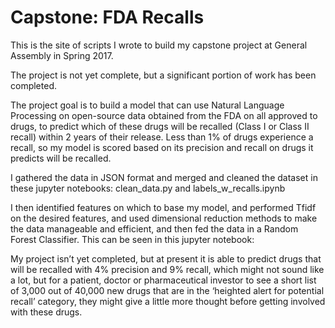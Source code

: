 # Capstone: FDA Recalls

This is the site of scripts I wrote to build my capstone project at General Assembly in Spring 2017.

The project is not yet complete, but a significant portion of work has been completed.

The project goal is to build a model that can use Natural Language Processing on open-source data obtained from the FDA on all approved to drugs, to predict which of these drugs will be recalled (Class I or Class II recall) within 2 years of their release.  Less than 1% of drugs experience a recall, so my model is scored based on its precision and recall on drugs it predicts will be recalled.

I gathered the data in JSON format and merged and cleaned the dataset in these jupyter notebooks:  clean_data.py   and   labels_w_recalls.ipynb

I then identified features on which to base my model, and performed Tfidf on the desired features, and used dimensional reduction methods to make the data manageable and efficient, and then fed the data in a Random Forest Classifier.  This can be seen in this jupyter notebook:

My project isn’t yet completed, but at present it is able to predict drugs that will be recalled with 4% precision and 9% recall, which might not sound like a lot, but for a patient, doctor or pharmaceutical investor to see a short list of 3,000 out of 40,000 new drugs that are in the ‘heighted alert for potential recall’ category, they might give a little more thought before getting involved with these drugs.

